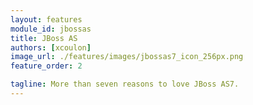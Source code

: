 ```yaml
---
layout: features
module_id: jbossas
title: JBoss AS
authors: [xcoulon]
image_url: ./features/images/jbossas7_icon_256px.png
feature_order: 2

tagline: More than seven reasons to love JBoss AS7.
---
```


